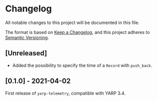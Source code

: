 # Changelog
All notable changes to this project will be documented in this file.

The format is based on [Keep a Changelog](https://keepachangelog.com/en/1.0.0/),
and this project adheres to [Semantic Versioning](https://semver.org/spec/v2.0.0.html).

## [Unreleased]

- Added the possibility to specify the time of a ``Record`` with ``push_back``.

## [0.1.0] - 2021-04-02

First release of `yarp-telemetry`, compatible with YARP 3.4.

